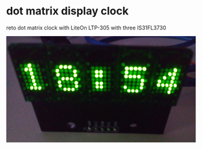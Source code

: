 # dot matrix display clock

reto dot matrix clock with LiteOn LTP-305 with three IS31FL3730

![clock-base.jpg](https://raw.githubusercontent.com/hggh/led-matrix-clock/master/pics/clock-base.jpg)

